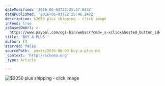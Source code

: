 ```yaml
---
dateModified: '2016-06-03T22:25:37.643Z'
datePublished: '2016-06-03T22:25:46.248Z'
description: $2050 plus shipping - click image
inFeed: true
isBasedOnUrl: >-
  https://www.paypal.com/cgi-bin/webscr?cmd=_s-xclick&hosted_button_id=2ER9JW8ZCUJTU
title: 'BUY A PLUS '
author: []
starred: false
sourcePath: _posts/2016-06-03-buy-a-plus.md
_context: 'http://schema.org'
_type: Article

---
```

![$2050 plus shipping - click image](https://s3-us-west-2.amazonaws.com/the-grid-img/p/dcef335273d70dde4b927a19520ced96b9144872.jpg)